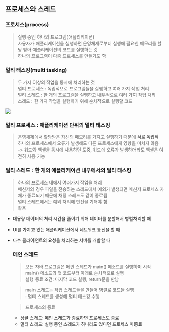 ## 프로세스와 스레드
### 프로세스(process)
> 실행 중인 하나의 프로그램(애플리케이션)  
> 사용자가 애플리케이션을 실행하면 운영체제로부터 실행에 필요한 메모리를 할당 받아 애플리케이션의 코드를 실행하는 것  
> 하나의 프로그램이 다중 프로세스를 만들기도 함

### 멀티 태스킹(multi tasking)
> 두 가지 이상의 작업을 동시에 처리하는 것  
> 멀티 프로세스 : 독립적으로 프로그램들을 실행하고 여러 가지 작업 처리  
> 멀티 스레드 : 한 개의 프로그램을 실행하고 내부적으로 여러 가지 작업 처리  
> 스레드 : 한 가지 작업을 실행하기 위해 순차적으로 실행할 코드  
<img src="https://github.com/user-attachments/assets/4833e58a-e589-4fc1-8cb9-855c39f76ad9">

### 멀티 프로세스 : 애플리케이션 단위의 멀티 태스킹
> 운영체제에서 할당받은 자신의 메모리를 가지고 실행하기 때문에 **서로 독립적**  
> 하나의 프로세스에서 오류가 발생해도 다른 프로세스에게 영향을 미치지 않음  
> -> 워드와 엑셀을 동시에 사용하던 도중, 워드에 오류가 발생하더라도 엑셀은 여전히 사용 가능

### 멀티 스레드 : 한 개의 애플리케이션 내부에서의 멀티 태스킹
> 하나의 프로세스 내에서 여러가지 작업을 처리  
> 메신저의 경우 파일을 전송하는 스레드에서 예외가 발생되면 메신저 프로세스 자체가 종료되기 때문에 채팅 스레드도 같이 종료됨  
> 멀티 스레드에서는 예외 처리에 만전을 기해야 함  
> 활용  
- 대용량 데이터의 처리 시간을 줄이기 위해 데이터를 분할해서 병렬처리할 때  
- UI를 가지고 있는 애플리케이션에서 네트워크 통신을 할 때  
- 다수 클라이언트의 요청을 처리하는 서버를 개발할 때

  ### 메인 스레드
  > 모든 자바 프로그램은 메인 스레드가 main() 메소드를 실행하며 시작  
  > main() 메소드의 첫 코드부터 아래로 순차적으로 실행  
  > 실행 종료 조건: 마지막 코드 실행,  return문을 만남
  
  > main 스레드는 작업 스레드들을 만들어 병렬로 코드들 실행  
  > : 멀티 스레드를 생성해 멀티 태스킹 수행
  
  > 프로세스의 종료  
  - 싱글 스레드: 메인 스레드가 종료하면 프로세스도 종료  
  - 멀티 스레드: 실행 중인 스레드가 하나라도 있다면 프로세스 미종료  
